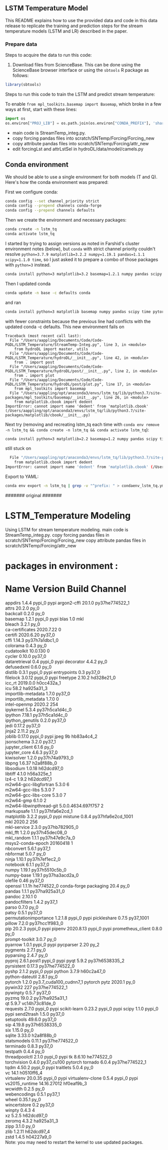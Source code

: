 ## LSTM Temperature Model

This README explains how to use the provided data and code in this data release to replicate the training and prediction steps for the stream temperature models (LSTM and LR) described in the paper.

### Prepare data

Steps to acquire the data to run this code:

1. Download files from ScienceBase. This can be done using the ScienceBase browser interface or using the `sbtools` R package as follows:
```r
library(sbtools)


```


Steps to run this code to train the LSTM and predict stream temperature:

To enable `from mpl_toolkits.basemap import Basemap`, which broke in a few ways at first, start with these lines:
```py
import os
os.environ["PROJ_LIB"] = os.path.join(os.environ["CONDA_PREFIX"], 'share','proj')
```

* main code is StreamTemp_integ.py.
* copy forcing pandas files into scratch/SNTemp/Forcing/Forcing_new
* copy attribute pandas files into scratch/SNTemp/Forcing/attr_new
* edit forcingLst and attrLstSel in hydroDL/data/model/camels.py


## Conda environment

We should be able to use a single environment for both models (T and Q). Here's how the conda environment was prepared:

First we configure conda:
```sh
conda config --set channel_priority strict
conda config --prepend channels conda-forge
conda config --prepend channels defaults
```

Then we create the environment and necessary packages:
```sh
conda create -n lstm_tq
conda activate lstm_tq
```

I started by trying to assign versions as noted in Farshid's cluster environment notes (below), but `conda` with strict channel priority couldn't resolve `python=3.7.9 matplotlib=3.2.2 numpy=1.19.1 pandas=1.1.1 scipy=1.1.0 time`, so I just asked it to prepare a combo of those packages with `python=3` instead.
```sh
conda install python=3 matplotlib=3.2 basemap=1.2.1 numpy pandas scipy time pytorch statsmodels pyarrow
```

Then I updated conda
```sh
conda update -n base -c defaults conda
```
and ran
```sh
conda install python=3 matplotlib basemap numpy pandas scipy time pytorch statsmodels pyarrow
```
with fewer constraints because the previous line had conflicts with the updated conda -c defaults. This new environment fails on  
```
Traceback (most recent call last):
  File "/Users/aappling/Documents/Code/Code-PGDL/LSTM_Temperature/StreamTemp-Integ.py", line 3, in <module>
    from hydroDL import master, utils
  File "/Users/aappling/Documents/Code/Code-PGDL/LSTM_Temperature/hydroDL/__init__.py", line 42, in <module>
    from . import post
  File "/Users/aappling/Documents/Code/Code-PGDL/LSTM_Temperature/hydroDL/post/__init__.py", line 2, in <module>
    from . import plot
  File "/Users/aappling/Documents/Code/Code-PGDL/LSTM_Temperature/hydroDL/post/plot.py", line 17, in <module>
    from mpl_toolkits import basemap
  File "/Users/aappling/opt/anaconda3/envs/lstm_tq/lib/python3.7/site-packages/mpl_toolkits/basemap/__init__.py", line 26, in <module>
    from matplotlib.cbook import dedent
ImportError: cannot import name 'dedent' from 'matplotlib.cbook' (/Users/aappling/opt/anaconda3/envs/lstm_tq/lib/python3.7/site-packages/matplotlib/cbook/__init__.py)
```

Next try (removing and recreating lstm_tq each time with `conda env remove -n lstm_tq && conda create -n lstm_tq && conda activate lstm_tq`):
```sh
conda install python=3 matplotlib=2.2 basemap=1.2 numpy pandas scipy time pytorch statsmodels pyarrow
```
still stuck on
```sh
  File "/Users/aappling/opt/anaconda3/envs/lstm_tq/lib/python3.7/site-packages/mpl_toolkits/basemap/__init__.py", line 26, in <module>
    from matplotlib.cbook import dedent
ImportError: cannot import name 'dedent' from 'matplotlib.cbook' (/Users/aappling/opt/anaconda3/envs/lstm_tq/lib/python3.7/site-packages/matplotlib/cbook/__init__.py)
```

Export to YAML:
```sh
conda env export -n lstm_tq | grep -v "^prefix: " > condaenv_lstm_tq.yml
```

####### original #######


# LSTM_Temperature Modeling
Using LSTM for stream temperature modeling.
main code is StreamTemp_integ.py.
copy forcing pandas files in scratch/SNTemp/Forcing/Forcing_new
copy attribute pandas files in scratch/SNTemp/Forcing/attr_new


# packages in environment :
#
# Name                    Version                   Build  Channel
appdirs                   1.4.4                    pypi_0    pypi
argon2-cffi               20.1.0           py37he774522_1  
attrs                     20.2.0                     py_0  
backcall                  0.2.0                      py_0  
basemap                   1.2.1                    pypi_0    pypi
blas                      1.0                         mkl  
bleach                    3.2.1                      py_0  
ca-certificates           2020.7.22                     0  
certifi                   2020.6.20                py37_0  
cffi                      1.14.3           py37h7a1dbc1_0  
colorama                  0.4.3                      py_0  
cudatoolkit               10.0.130                      0  
cycler                    0.10.0                   py37_0  
dataretrieval             0.4                      pypi_0    pypi
decorator                 4.4.2                      py_0  
defusedxml                0.6.0                      py_0  
distlib                   0.3.1                    pypi_0    pypi
entrypoints               0.3                      py37_0  
filelock                  3.0.12                   pypi_0    pypi
freetype                  2.10.2               hd328e21_0  
icc_rt                    2019.0.0             h0cc432a_1  
icu                       58.2                 ha925a31_3  
importlib-metadata        1.7.0                    py37_0  
importlib_metadata        1.7.0                         0  
intel-openmp              2020.2                      254  
ipykernel                 5.3.4            py37h5ca1d4c_0  
ipython                   7.18.1           py37h5ca1d4c_0  
ipython_genutils          0.2.0                    py37_0  
jedi                      0.17.2                   py37_0  
jinja2                    2.11.2                     py_0  
joblib                    0.17.0                   pypi_0    pypi
jpeg                      9b                   hb83a4c4_2  
jsonschema                3.2.0                    py37_1  
jupyter_client            6.1.6                      py_0  
jupyter_core              4.6.3                    py37_0  
kiwisolver                1.2.0            py37h74a9793_0  
libpng                    1.6.37               h2a8f88b_0  
libsodium                 1.0.18               h62dcd97_0  
libtiff                   4.1.0                h56a325e_1  
lz4-c                     1.9.2                h62dcd97_1  
m2w64-gcc-libgfortran     5.3.0                         6  
m2w64-gcc-libs            5.3.0                         7  
m2w64-gcc-libs-core       5.3.0                         7  
m2w64-gmp                 6.1.0                         2  
m2w64-libwinpthread-git   5.0.0.4634.697f757               2  
markupsafe                1.1.1            py37hfa6e2cd_1  
matplotlib                3.2.2                    pypi_0    pypi
mistune                   0.8.4           py37hfa6e2cd_1001  
mkl                       2020.2                      256  
mkl-service               2.3.0            py37hb782905_0  
mkl_fft                   1.2.0            py37h45dec08_0  
mkl_random                1.1.1            py37h47e9c7a_0  
msys2-conda-epoch         20160418                      1  
nbconvert                 5.6.1                    py37_1  
nbformat                  5.0.7                      py_0  
ninja                     1.10.1           py37h7ef1ec2_0  
notebook                  6.1.1                    py37_0  
numpy                     1.19.1           py37h5510c5b_0  
numpy-base                1.19.1           py37ha3acd2a_0  
olefile                   0.46                     py37_0  
openssl                   1.1.1h               he774522_0    conda-forge
packaging                 20.4                       py_0  
pandas                    1.1.1            py37ha925a31_0  
pandoc                    2.10.1                        0  
pandocfilters             1.4.2                    py37_1  
parso                     0.7.0                      py_0  
patsy                     0.5.1                    py37_0  
permutationimportance     1.2.1.8                  pypi_0    pypi
pickleshare               0.7.5                 py37_1001  
pillow                    7.2.0            py37hcc1f983_0  
pip                       20.2.3                   pypi_0    pypi
pipenv                    2020.8.13                pypi_0    pypi
prometheus_client         0.8.0                      py_0  
prompt-toolkit            3.0.7                      py_0  
pyarrow                   1.0.1                    pypi_0    pypi
pycparser                 2.20                       py_2  
pygments                  2.7.1                      py_0  
pyparsing                 2.4.7                      py_0  
pyproj                    2.6.1.post1              pypi_0    pypi
pyqt                      5.9.2            py37h6538335_2  
pyrsistent                0.17.3           py37he774522_0  
pyshp                     2.1.2                    pypi_0    pypi
python                    3.7.9                h60c2a47_0  
python-dateutil           2.8.1                      py_0  
pytorch                   1.2.0           py3.7_cuda100_cudnn7_1    pytorch
pytz                      2020.1                     py_0  
pywin32                   227              py37he774522_1  
pywinpty                  0.5.7                    py37_0  
pyzmq                     19.0.2           py37ha925a31_1  
qt                        5.9.7            vc14h73c81de_0  
requests                  2.7.0                    pypi_0    pypi
scikit-learn              0.23.2                   pypi_0    pypi
scipy                     1.1.0                    pypi_0    pypi
send2trash                1.5.0                    py37_0  
setuptools                49.6.0                   py37_0  
sip                       4.19.8           py37h6538335_0  
six                       1.15.0                     py_0  
sqlite                    3.33.0               h2a8f88b_0  
statsmodels               0.11.1           py37he774522_0  
terminado                 0.8.3                    py37_0  
testpath                  0.4.4                      py_0  
threadpoolctl             2.1.0                    pypi_0    pypi
tk                        8.6.10               he774522_0  
torchvision               0.4.0                py37_cu100    pytorch
tornado                   6.0.4            py37he774522_1  
tqdm                      4.50.2                   pypi_0    pypi
traitlets                 5.0.4                      py_0  
vc                        14.1                 h0510ff6_4  
virtualenv                20.0.35                  pypi_0    pypi
virtualenv-clone          0.5.4                    pypi_0    pypi
vs2015_runtime            14.16.27012          hf0eaf9b_3  
wcwidth                   0.2.5                      py_0  
webencodings              0.5.1                    py37_1  
wheel                     0.35.1                     py_0  
wincertstore              0.2                      py37_0  
winpty                    0.4.3                         4  
xz                        5.2.5                h62dcd97_0  
zeromq                    4.3.2                ha925a31_3  
zipp                      3.1.0                      py_0  
zlib                      1.2.11               h62dcd97_4  
zstd                      1.4.5                h04227a9_0  
Note: you may need to restart the kernel to use updated packages.
